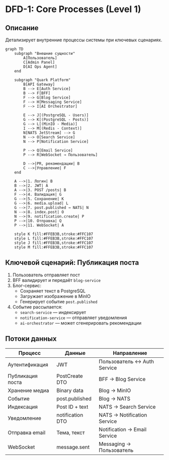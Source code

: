 ﻿# DFD-1: Core Processes (Level 1)

## Описание
Детализирует внутренние процессы системы при ключевых сценариях.

```mermaid
graph TD
    subgraph "Внешние сущности"
        A[Пользователь]
        C[Admin Panel]
        D[AI Ops Agent]
    end

    subgraph "Quark Platform"
        B[API Gateway]
        B --> E[Auth Service]
        B --> F[BFF]
        F --> G[Blog Service]
        F --> H[Messaging Service]
        F --> I[AI Orchestrator]

        E --> J[(PostgreSQL - Users)]
        G --> K[(PostgreSQL - Posts)]
        G --> L[(MinIO - Media)]
        I --> M[(Redis - Context)]
        N[NATS JetStream] --> G
        N --> O[Search Service]
        N --> P[Notification Service]

        P --> Q[Email Service]
        P --> R[WebSocket → Пользователь]

        D -->|PR, рекомендации| B
        C -->|Управление| F
    end

    A -->|1. Логин| B
    B -->|2. JWT| A
    A -->|3. POST /posts| B
    F -->|4. Валидация| G
    G -->|5. Сохранение| K
    G -->|6. media.upload| L
    G -->|7. post.published → NATS| N
    N -->|8. index.post| O
    N -->|9. notification.create| P
    P -->|10. Отправка| Q
    P -->|11. WebSocket| A

    style K fill:#FFEB3B,stroke:#FFC107
    style L fill:#FFEB3B,stroke:#FFC107
    style J fill:#FFEB3B,stroke:#FFC107
    style M fill:#FFEB3B,stroke:#FFC107
```

## Ключевой сценарий: Публикация поста
1. Пользователь отправляет пост
2. BFF валидирует и передаёт `blog-service`
3. Блог-сервис:
   - Сохраняет текст в PostgreSQL
   - Загружает изображение в MinIO
   - Генерирует событие `post.published`
4. Событие рассылается:
   - `search-service` — индексирует
   - `notification-service` — отправляет уведомления
   - `ai-orchestrator` — может сгенерировать рекомендации

## Потоки данных
| Процесс | Данные | Направление |
|--------|--------|------------|
| Аутентификация | JWT | Пользователь ↔ Auth Service |
| Публикация поста | PostCreate DTO | BFF → Blog Service |
| Хранение медиа | Binary data | Blog → MinIO |
| Событие | post.published | Blog → NATS |
| Индексация | Post ID + text | NATS → Search Service |
| Уведомление | notification DTO | NATS → Notification Service |
| Отправка email | Тема, текст | Notification → Email Service |
| WebSocket | message.sent | Messaging → Пользователь |